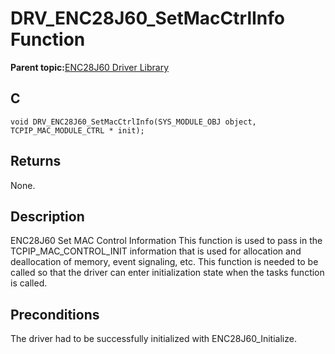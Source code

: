 # DRV\_ENC28J60\_SetMacCtrlInfo Function

**Parent topic:**[ENC28J60 Driver Library](GUID-58EA08F2-E38D-48FD-BD75-C2972C0EE761.md)

## C

```
void DRV_ENC28J60_SetMacCtrlInfo(SYS_MODULE_OBJ object, TCPIP_MAC_MODULE_CTRL * init); 
```

## Returns

None.

## Description

ENC28J60 Set MAC Control Information This function is used to pass in the TCPIP\_MAC\_CONTROL\_INIT information that is used for allocation and deallocation of memory, event signaling, etc. This function is needed to be called so that the driver can enter initialization state when the tasks function is called.

## Preconditions

The driver had to be successfully initialized with ENC28J60\_Initialize.

